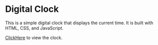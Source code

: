 # Digital Clock

This is a simple digital clock that displays the current time. It is built with HTML, CSS, and JavaScript.

[ClickHere](https://my-digitalclockverse.netlify.app/) to view the clock.
